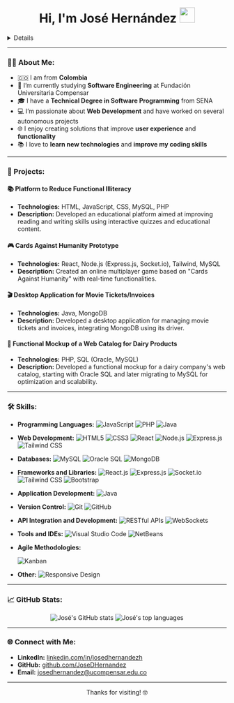 
<h1 align="center"><b>Hi, I'm José Hernández</b> <img src="https://media.giphy.com/media/hvRJCLFzcasrR4ia7z/giphy.gif" width="35"></h1>

<details>
<div>
    <p align="center">
      <a href="https://linkedin.com/in/josedhernandezh" target="blank"><img align="center"
         src="https://img.shields.io/badge/linkedin-%231DA1F2.svg?style=for-the-badge&logo=linkedin&logoColor=white"
         alt="LinkedIn" height="30"/></a>
      <a href="mailto:josedhernandez@ucompensar.edu.co" target="blank"><img align="center" src="https://img.shields.io/badge/outlook-0078D4.svg?style=for-the-badge&logo=microsoft-outlook&logoColor=white" alt="Outlook" height="30"/></a>
      <a href="https://github.com/JoseDHernandez" target="blank"><img align="center"
         src="https://img.shields.io/badge/github-181717.svg?style=for-the-badge&logo=github&logoColor=white"
         alt="GitHub" height="30"/></a>
    </p>
</div>
</details>

---

### 👨‍💻 About Me:
- 🇨🇴 I am from **Colombia**
- 🌱 I’m currently studying **Software Engineering** at Fundación Universitaria Compensar
- 🎓 I have a **Technical Degree in Software Programming** from SENA
- 💻 I’m passionate about **Web Development** and have worked on several autonomous projects
- 🌐 I enjoy creating solutions that improve **user experience** and **functionality**
- 📚 I love to **learn new technologies** and **improve my coding skills**

---

### 🚀 Projects:

#### **📚 Platform to Reduce Functional Illiteracy**
- **Technologies:** HTML, JavaScript, CSS, MySQL, PHP
- **Description:** Developed an educational platform aimed at improving reading and writing skills using interactive quizzes and educational content.

#### **🎮 Cards Against Humanity Prototype**
- **Technologies:** React, Node.js (Express.js, Socket.io), Tailwind, MySQL
- **Description:** Created an online multiplayer game based on "Cards Against Humanity" with real-time functionalities.

#### **🎬 Desktop Application for Movie Tickets/Invoices**
- **Technologies:** Java, MongoDB
- **Description:** Developed a desktop application for managing movie tickets and invoices, integrating MongoDB using its driver.

#### **🛒 Functional Mockup of a Web Catalog for Dairy Products**
- **Technologies:** PHP, SQL (Oracle, MySQL)
- **Description:** Developed a functional mockup for a dairy company's web catalog, starting with Oracle SQL and later migrating to MySQL for optimization and scalability.

---

### 🛠️ Skills:

- **Programming Languages:** 
  ![JavaScript](https://img.shields.io/badge/-JavaScript-F7DF1E?style=for-the-badge&logo=javascript&logoColor=black)
  ![PHP](https://img.shields.io/badge/-PHP-777BB4?style=for-the-badge&logo=php&logoColor=white)
  ![Java](https://img.shields.io/badge/-Java-007396?style=for-the-badge&logo=java&logoColor=white)
- **Web Development:** 
  ![HTML5](https://img.shields.io/badge/-HTML5-E34F26?style=for-the-badge&logo=html5&logoColor=white)
  ![CSS3](https://img.shields.io/badge/-CSS3-1572B6?style=for-the-badge&logo=css3&logoColor=white)
  ![React](https://img.shields.io/badge/-React-61DAFB?style=for-the-badge&logo=react&logoColor=black)
  ![Node.js](https://img.shields.io/badge/-Node.js-339933?style=for-the-badge&logo=nodedotjs&logoColor=white)
  ![Express.js](https://img.shields.io/badge/-Express.js-000000?style=for-the-badge&logo=express&logoColor=white)
  ![Tailwind CSS](https://img.shields.io/badge/-Tailwind_CSS-38B2AC?style=for-the-badge&logo=tailwind-css&logoColor=white)
- **Databases:** 
  ![MySQL](https://img.shields.io/badge/-MySQL-4479A1?style=for-the-badge&logo=mysql&logoColor=white)
  ![Oracle SQL](https://img.shields.io/badge/-Oracle_SQL-F80000?style=for-the-badge&logo=oracle&logoColor=white)
  ![MongoDB](https://img.shields.io/badge/-MongoDB-47A248?style=for-the-badge&logo=mongodb&logoColor=white)
- **Frameworks and Libraries:** 
  ![React.js](https://img.shields.io/badge/-React.js-61DAFB?style=for-the-badge&logo=react&logoColor=black)
  ![Express.js](https://img.shields.io/badge/-Express.js-000000?style=for-the-badge&logo=express&logoColor=white)
  ![Socket.io](https://img.shields.io/badge/-Socket.io-010101?style=for-the-badge&logo=socket.io&logoColor=white)
  ![Tailwind CSS](https://img.shields.io/badge/-Tailwind_CSS-38B2AC?style=for-the-badge&logo=tailwind-css&logoColor=white)
  ![Bootstrap](https://img.shields.io/badge/-Bootstrap-563D7C?style=for-the-badge&logo=bootstrap&logoColor=white)
- **Application Development:** 
  ![Java](https://img.shields.io/badge/-Java-007396?style=for-the-badge&logo=java&logoColor=white)
- **Version Control:** 
  ![Git](https://img.shields.io/badge/-Git-F05032?style=for-the-badge&logo=git&logoColor=white)
  ![GitHub](https://img.shields.io/badge/-GitHub-181717?style=for-the-badge&logo=github&logoColor=white)
- **API Integration and Development:** 
  ![RESTful APIs](https://img.shields.io/badge/-RESTful_APIs-000000?style=for-the-badge&logo=restful&logoColor=white)
  ![WebSockets](https://img.shields.io/badge/-WebSockets-010101?style=for-the-badge&logo=websockets&logoColor=white)
- **Tools and IDEs:** 
  ![Visual Studio Code](https://img.shields.io/badge/-Visual_Studio_Code-007ACC?style=for-the-badge&logo=visual-studio-code&logoColor=white)
  ![NetBeans](https://img.shields.io/badge/-NetBeans-1B6AC6?style=for-the-badge&logo=apache-netbeans-ide&logoColor=white)
- **Agile Methodologies:** 

  ![Kanban](https://img.shields.io/badge/-Kanban-007ACC?style=for-the-badge&logo=kanban&logoColor=white)
- **Other:** 
  ![Responsive Design](https://img.shields.io/badge/-Responsive_Design-0096D6?style=for-the-badge&logo=responsive-design&logoColor=white)

---

### 📈 GitHub Stats:

<p align="center">
  <img src="https://github-readme-stats.vercel.app/api?username=JoseDHernandez&show_icons=true&theme=radical" alt="José's GitHub stats" />
  <img src="https://github-readme-stats.vercel.app/api/top-langs/?username=JoseDHernandez&layout=compact&theme=radical" alt="José's top languages" />
</p>

---

### 🌐 Connect with Me:

- **LinkedIn:** [linkedin.com/in/josedhernandezh](https://linkedin.com/in/josedhernandezh)
- **GitHub:** [github.com/JoseDHernandez](https://github.com/JoseDHernandez)
- **Email:** [josedhernandez@ucompensar.edu.co](mailto:josedhernandez@ucompensar.edu.co)

---

<p align="center">Thanks for visiting! 🤓</p>

